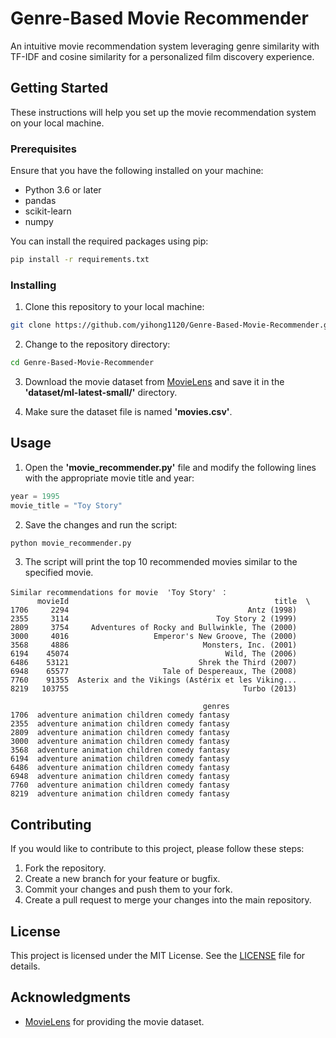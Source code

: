 # Genre-Based Movie Recommender

An intuitive movie recommendation system leveraging genre similarity with TF-IDF and cosine similarity for a personalized film discovery experience.

## Getting Started

These instructions will help you set up the movie recommendation system on your local machine.

### Prerequisites

Ensure that you have the following installed on your machine:

- Python 3.6 or later
- pandas
- scikit-learn
- numpy

You can install the required packages using pip:

```sh
pip install -r requirements.txt
```

### Installing

1. Clone this repository to your local machine:

```sh
git clone https://github.com/yihong1120/Genre-Based-Movie-Recommender.git
```

2. Change to the repository directory:

```sh
cd Genre-Based-Movie-Recommender
```

3. Download the movie dataset from [MovieLens](https://grouplens.org/datasets/movielens/) and save it in the **'dataset/ml-latest-small/'** directory.

4. Make sure the dataset file is named **'movies.csv'**.

## Usage

1. Open the **'movie_recommender.py'** file and modify the following lines with the appropriate movie title and year:

```python
year = 1995
movie_title = "Toy Story"
```

2. Save the changes and run the script:

```sh
python movie_recommender.py
```

3. The script will print the top 10 recommended movies similar to the specified movie.

```
Similar recommendations for movie  'Toy Story' ：
      movieId                                              title  \
1706     2294                                        Antz (1998)   
2355     3114                                 Toy Story 2 (1999)   
2809     3754     Adventures of Rocky and Bullwinkle, The (2000)   
3000     4016                   Emperor's New Groove, The (2000)   
3568     4886                              Monsters, Inc. (2001)   
6194    45074                                   Wild, The (2006)   
6486    53121                             Shrek the Third (2007)   
6948    65577                     Tale of Despereaux, The (2008)   
7760    91355  Asterix and the Vikings (Astérix et les Viking...   
8219   103755                                       Turbo (2013)   

                                           genres  
1706  adventure animation children comedy fantasy  
2355  adventure animation children comedy fantasy  
2809  adventure animation children comedy fantasy  
3000  adventure animation children comedy fantasy  
3568  adventure animation children comedy fantasy  
6194  adventure animation children comedy fantasy  
6486  adventure animation children comedy fantasy  
6948  adventure animation children comedy fantasy  
7760  adventure animation children comedy fantasy  
8219  adventure animation children comedy fantasy  
```

## Contributing

If you would like to contribute to this project, please follow these steps:

1. Fork the repository.
2. Create a new branch for your feature or bugfix.
3. Commit your changes and push them to your fork.
4. Create a pull request to merge your changes into the main repository.

## License

This project is licensed under the MIT License. See the [LICENSE](https://github.com/yihong1120/Genre-Based-Movie-Recommender/blob/main/LICENSE) file for details.

## Acknowledgments

* [MovieLens](https://grouplens.org/datasets/movielens/) for providing the movie dataset.

